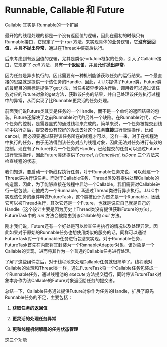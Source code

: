# Runnable, Callable 和 Future

Callable 其实是 Runnable的一个扩展

最开始的线程处理的都是一个没有返回值的逻辑，因此在最初的时候只有Runnable接口，它规定了一个 *run* 方法，来实现具体的业务逻辑，它**没有返回值**，并且**不抛出异常**，通过在Thread中装载后执行。

后来考虑到有返回值的逻辑，尤其是类似ForkJoin框架的任务，引入了Callable接口，它规定了 *call* 方法，具**有一个返回值**，并且**允许抛出异常**。

因为任务是异步执行的，因此需要有一种机制能够获取任务的运行结果。一个最直接的思路就是提供一个该任务的Handle，因此，J.U.C提供了Future类，Future类的最醒目的目标是提供了get方法，当任务被异步的执行后，调用者可以通过该任务对应的Future对象的get方法，获取该任务的结果，并自己处理该任务执行过程中的异常，从而实现了比Runnable更灵活的任务处理。

前面我们说Future类其实是任务的一个Handle，而不是一个单纯的返回结果的包装。Future还解决了之前Runnable时代的另外一个缺陷。在Runnable时代，对一个任务的控制，是需要显式的通过线程来完成的。简单来说，一个任务被提交到线程中执行之后，提交者没有较好的办法去对这个任务**直接**进行管理操作，比如cancel，而必须要通过获得该任务所在的线程才可以。这样一来，对于在线程池中执行的任务，由于无法得到该任务对应的线程对象，因此无法对任务进行有效的控制。现在有了Future作为一个任务的Handle，已经提交的任务可以通过Future进行管理操作，因此Future类还提供了*cancel*, *isCancelled*, *isDone* 三个方法来检查线程的状态。

我们知道，要启动一个新线程执行任务，对于Runnable任务来说，可以创建一个Thread来执行该任务。而对于Callable任务，Thread类没有提供处理Callable的构造器，因此，为了能够直接在线程中启动一个Callable，我们需要对Callable进行一层包装，让他成为一个Runnable，再通过Thread类进行异步执行。J.U.C中实现该任务的组件叫做FutureTask，这个类被设计为首先是一个Runnable，因此它可以被Thread执行，其次它还是一个Future，也就是说它自己就是自己的Handle（这个设计主要是因为历史上Thread类没有提供获取Future的方法）。FutureTask中的 *run* 方法会被路由到该Callable的 *call* 方法。

刚才我们说，Future还有一个好处是可以检查任务执行的情况以及处理异常。因此如果对于原始的Runnable任务也想使用类似的服务的话，同样可以通过FutureTask对一个Runnable任务进行包装来实现。对于Runnable任务，FutureTask首先在内部将其封装为一个RunnableAdapter对象，该对象是一个Callable的实现，进而将其作为一个普通的Callable任务进行处理。

了解了这些组件之后，对于线程池来处理Callable任务就很简单了。线程池对Callable的处理和Thread类一样，通过FutureTask将一个Callable任务包装成一个Runnable任务，通过线程池的 *execute* 方法提交运行，同时将该FutureTask对象本身作为该Callable的Future对象返回给任务的提交者。

总结一下，Callable任务通过提供Future对象作为任务的Handle，扩展了原先Runnable任务的不足，主要包括：

1. **获取任务的返回值**

2. **更灵活的处理任务异常**

3. **更和线程机制解耦的任务状态管理**

这三个功能







